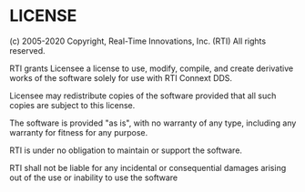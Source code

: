 # LICENSE

(c) 2005-2020 Copyright, Real-Time Innovations, Inc. (RTI) All rights reserved.

RTI grants Licensee a license to use, modify, compile, and create derivative works of the software solely for use with RTI Connext DDS.

Licensee may redistribute copies of the software provided that all such copies are subject to this license.

The software is provided "as is", with no warranty of any type, including any warranty for fitness for any purpose.

RTI is under no obligation to maintain or support the software.  

RTI shall not be liable for any incidental or consequential damages arising out of the use or inability to use the software
